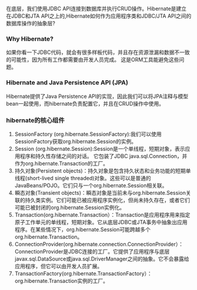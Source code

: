 在底层，我们使用JDBC API连接到数据库并执行CRUD操作。Hibernate是建立在JDBC和JTA API之上的,Hibernate如何作为应用程序类和JDBC/JTA API之间的数据库操作的抽象层?

### Why Hibernate?

如果你看一下JDBC代码，就会有很多样板代码，并且存在资源泄漏和数据不一致的可能性，因为所有工作都需要由开发人员完成。 这是ORM工具能避免这些问题。

### Hibernate and Java Persistence API (JPA)

Hibernate提供了Java Persistence API的实现，因此我们可以将JPA注释与模型bean一起使用，而hibernate负责配置它，并且在CRUD操作中使用。

### hibernate的核心组件

1. SessionFactory (org.hibernate.SessionFactory):我们可以使用SessionFactory获取org.hibernate.Session的实例。
2. Session (org.hibernate.Session):Session是一个单线程，短期对象，表示应用程序和持久性存储之间的对话。 它包装了JDBC java.sql.Connection，并作为org.hibernate.Transaction的工厂。
3. 持久对象(Persistent objects)：持久对象是包含持久状态和业务功能的短期单线程(short-lived single threaded)对象。这些可以是普通的JavaBeans/POJO。它们只与一个org.hibernate.Session相关联。
4. 瞬态对象(Transient objects)：瞬态对象是当前未与org.hibernate.Session关联的持久类实例。它们可能已被应用程序实例化，但尚未持久存在，或者它们可能已被封闭的org.hibernate.Session实例化。
5. Transaction(org.hibernate.Transaction）：Transaction是应用程序用来指定原子工作单元的单线程，短期对象。它从底层JDBC或JTA事务中抽象出应用程序。在某些情况下，org.hibernate.Session可能跨越多个org.hibernate.Transaction。
6. ConnectionProvider(org.hibernate.connection.ConnectionProvider）：ConnectionProvider是JDBC连接的工厂。它提供了应用程序与底层javax.sql.DataSource或java.sql.DriverManager之间的抽象。它不会暴露给应用程序，但它可以由开发人员扩展。
7. TransactionFactory(org.hibernate.TransactionFactory）：org.hibernate.Transaction实例的工厂。